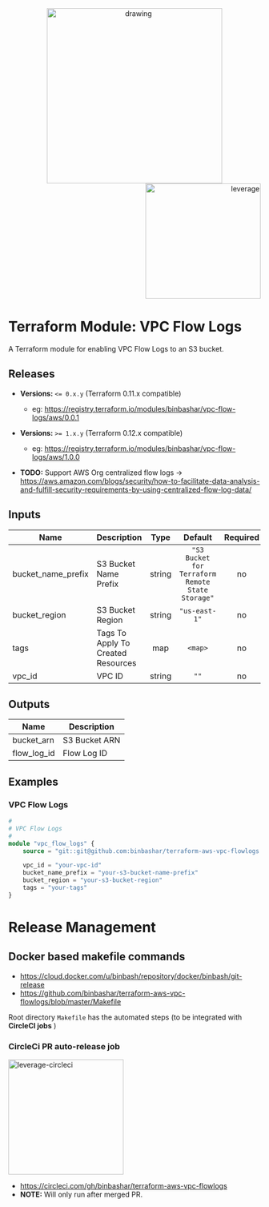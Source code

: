 <div align="center">
    <img src="https://raw.githubusercontent.com/binbashar/terraform-aws-iam-role-sts/master/figures/binbash.png" alt="drawing" width="350"/>
</div>
<div align="right">
  <img src="https://raw.githubusercontent.com/binbashar/terraform-aws-iam-role-sts/master/figures/binbash-leverage-terraform.png" alt="leverage" width="230"/>
</div>

# Terraform Module: VPC Flow Logs

A Terraform module for enabling VPC Flow Logs to an S3 bucket.

## Releases
- **Versions:** `<= 0.x.y` (Terraform 0.11.x compatible)
    - eg: https://registry.terraform.io/modules/binbashar/vpc-flow-logs/aws/0.0.1

- **Versions:** `>= 1.x.y` (Terraform 0.12.x compatible)
    - eg: https://registry.terraform.io/modules/binbashar/vpc-flow-logs/aws/1.0.0

- **TODO:** Support AWS Org centralized flow logs -> https://aws.amazon.com/blogs/security/how-to-facilitate-data-analysis-and-fulfill-security-requirements-by-using-centralized-flow-log-data/

## Inputs

| Name | Description | Type | Default | Required |
|------|-------------|:----:|:-----:|:-----:|
| bucket\_name\_prefix | S3 Bucket Name Prefix | string | `"S3 Bucket for Terraform Remote State Storage"` | no |
| bucket\_region | S3 Bucket Region | string | `"us-east-1"` | no |
| tags | Tags To Apply To Created Resources | map | `<map>` | no |
| vpc\_id | VPC ID | string | `""` | no |

## Outputs

| Name | Description |
|------|-------------|
| bucket\_arn | S3 Bucket ARN |
| flow\_log\_id | Flow Log ID |

## Examples
### VPC Flow Logs
```terraform
#
# VPC Flow Logs
#
module "vpc_flow_logs" {
    source = "git::git@github.com:binbashar/terraform-aws-vpc-flowlogs.git?ref=v0.0.2"

    vpc_id = "your-vpc-id"
    bucket_name_prefix = "your-s3-bucket-name-prefix"
    bucket_region = "your-s3-bucket-region"
    tags = "your-tags"
}
```

# Release Management

## Docker based makefile commands
- https://cloud.docker.com/u/binbash/repository/docker/binbash/git-release
- https://github.com/binbashar/terraform-aws-vpc-flowlogs/blob/master/Makefile

Root directory `Makefile` has the automated steps (to be integrated with **CircleCI jobs** []() )

### CircleCi PR auto-release job
<div align="left">
  <img src="https://raw.githubusercontent.com/binbashar/terraform-aws-vpc-flowlogs/master/figures/circleci.png" alt="leverage-circleci" width="230"/>
</div>

- https://circleci.com/gh/binbashar/terraform-aws-vpc-flowlogs
- **NOTE:** Will only run after merged PR.
